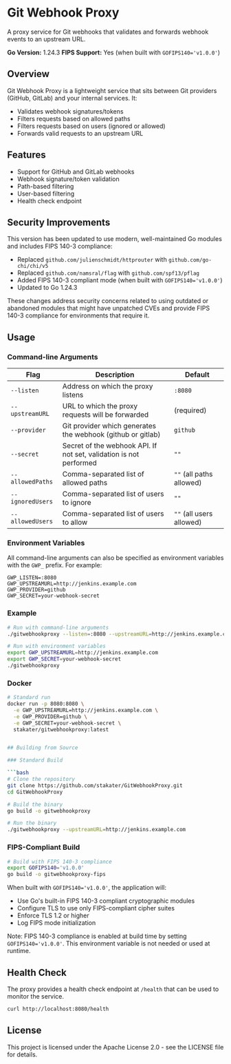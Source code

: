 # Git Webhook Proxy

A proxy service for Git webhooks that validates and forwards webhook events to an upstream URL.

**Go Version:** 1.24.3
**FIPS Support:** Yes (when built with `GOFIPS140='v1.0.0'`)

## Overview

Git Webhook Proxy is a lightweight service that sits between Git providers (GitHub, GitLab) and your internal services. It:

- Validates webhook signatures/tokens
- Filters requests based on allowed paths
- Filters requests based on users (ignored or allowed)
- Forwards valid requests to an upstream URL

## Features

- Support for GitHub and GitLab webhooks
- Webhook signature/token validation
- Path-based filtering
- User-based filtering
- Health check endpoint

## Security Improvements

This version has been updated to use modern, well-maintained Go modules and includes FIPS 140-3 compliance:

- Replaced `github.com/julienschmidt/httprouter` with `github.com/go-chi/chi/v5`
- Replaced `github.com/namsral/flag` with `github.com/spf13/pflag`
- Added FIPS 140-3 compliant mode (when built with `GOFIPS140='v1.0.0'`)
- Updated to Go 1.24.3

These changes address security concerns related to using outdated or abandoned modules that might have unpatched CVEs and provide FIPS 140-3 compliance for environments that require it.

## Usage

### Command-line Arguments

| Flag | Description | Default |
|------|-------------|---------|
| `--listen` | Address on which the proxy listens | `:8080` |
| `--upstreamURL` | URL to which the proxy requests will be forwarded | (required) |
| `--provider` | Git provider which generates the webhook (github or gitlab) | `github` |
| `--secret` | Secret of the webhook API. If not set, validation is not performed | `""` |
| `--allowedPaths` | Comma-separated list of allowed paths | `""` (all paths allowed) |
| `--ignoredUsers` | Comma-separated list of users to ignore | `""` |
| `--allowedUsers` | Comma-separated list of users to allow | `""` (all users allowed) |

### Environment Variables

All command-line arguments can also be specified as environment variables with the `GWP_` prefix. For example:

```
GWP_LISTEN=:8080
GWP_UPSTREAMURL=http://jenkins.example.com
GWP_PROVIDER=github
GWP_SECRET=your-webhook-secret
```

### Example

```bash
# Run with command-line arguments
./gitwebhookproxy --listen=:8080 --upstreamURL=http://jenkins.example.com --provider=github --secret=your-webhook-secret

# Run with environment variables
export GWP_UPSTREAMURL=http://jenkins.example.com
export GWP_SECRET=your-webhook-secret
./gitwebhookproxy
```

### Docker

```bash
# Standard run
docker run -p 8080:8080 \
  -e GWP_UPSTREAMURL=http://jenkins.example.com \
  -e GWP_PROVIDER=github \
  -e GWP_SECRET=your-webhook-secret \
  stakater/gitwebhookproxy:latest


## Building from Source

### Standard Build

```bash
# Clone the repository
git clone https://github.com/stakater/GitWebhookProxy.git
cd GitWebhookProxy

# Build the binary
go build -o gitwebhookproxy

# Run the binary
./gitwebhookproxy --upstreamURL=http://jenkins.example.com
```

### FIPS-Compliant Build

```bash
# Build with FIPS 140-3 compliance
export GOFIPS140='v1.0.0'
go build -o gitwebhookproxy-fips

```

When built with `GOFIPS140='v1.0.0'`, the application will:
- Use Go's built-in FIPS 140-3 compliant cryptographic modules
- Configure TLS to use only FIPS-compliant cipher suites
- Enforce TLS 1.2 or higher
- Log FIPS mode initialization

Note: FIPS 140-3 compliance is enabled at build time by setting `GOFIPS140='v1.0.0'`. This environment variable is not needed or used at runtime.
## Health Check

The proxy provides a health check endpoint at `/health` that can be used to monitor the service.

```bash
curl http://localhost:8080/health
```

## License

This project is licensed under the Apache License 2.0 - see the LICENSE file for details.
